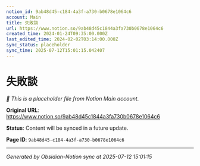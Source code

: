 ```yaml
---
notion_id: 9ab48d45-c184-4a3f-a730-b0678e1064c6
account: Main
title: 失敗談
url: https://www.notion.so/9ab48d45c1844a3fa730b0678e1064c6
created_time: 2024-01-24T09:35:00.000Z
last_edited_time: 2024-02-02T03:14:00.000Z
sync_status: placeholder
sync_time: 2025-07-12T15:01:15.042407
---
```


# 失敗談

*🔄 This is a placeholder file from Notion Main account.*

**Original URL**: https://www.notion.so/9ab48d45c1844a3fa730b0678e1064c6

**Status**: Content will be synced in a future update.

**Page ID**: `9ab48d45-c184-4a3f-a730-b0678e1064c6`

---

*Generated by Obsidian-Notion sync at 2025-07-12 15:01:15*
